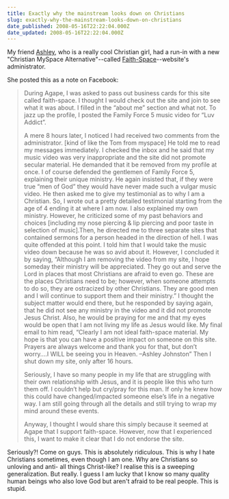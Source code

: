 ```yaml
---
title: Exactly why the mainstream looks down on Christians
slug: exactly-why-the-mainstream-looks-down-on-christians
date_published: 2008-05-16T22:22:04.000Z
date_updated: 2008-05-16T22:22:04.000Z
---
```


My friend [Ashley](http://www.myspace.com/ashleyrock), who is a really cool Christian girl, had a run-in with a new "Christian MySpace Alternative"--called [Faith-Space](http://www.faith-space.com/)--website's administrator.

She posted this as a note on Facebook:

> During Agape, I was asked to pass out business cards for this site called faith-space. I thought I would check out the site and join to see what it was about. I filled in the “about me” section and what not. To jazz up the profile, I posted the Family Force 5 music video for “Luv Addict”. 
> 
> A mere 8 hours later, I noticed I had received two comments from the administrator. [kind of like the Tom from myspace] He told me to read my messages immediately. I checked the inbox and he said that my music video was very inappropriate and the site did not promote secular material. He demanded that it be removed from my profile at once. I of course defended the gentlemen of Family Force 5, explaining their unique ministry. He again insisted that, if they were true “men of God” they would have never made such a vulgar music video. He then asked me to give my testimonial as to why I am a Christian. So, I wrote out a pretty detailed testimonial starting from the age of 4 ending it at where I am now. I also explained my own ministry. However, he criticized some of my past behaviors and choices [including my nose piercing & lip piercing and poor taste in selection of music].Then, he directed me to three separate sites that contained sermons for a person headed in the direction of hell. I was quite offended at this point. I told him that I would take the music video down because he was so avid about it. However, I concluded it by saying, “Although I am removing the video from my site, I hope someday their ministry will be appreciated. They go out and serve the Lord in places that most Christians are afraid to even go. These are the places Christians need to be; however, when someone attempts to do so, they are ostracized by other Christians. They are good men and I will continue to support them and their ministry.” I thought the subject matter would end there, but he responded by saying again, that he did not see any ministry in the video and it did not promote Jesus Christ. Also, he would be praying for me and that my eyes would be open that I am not living my life as Jesus would like. My final email to him read, “Clearly I am not ideal faith-space material. My hope is that you can have a positive impact on someone on this site. Prayers are always welcome and thank you for that, but don’t worry….I WILL be seeing you in Heaven. –Ashley Johnston” Then I shut down my site, only after 16 hours.
> 
> Seriously, I have so many people in my life that are struggling with their own relationship with Jesus, and it is people like this who turn them off. I couldn’t help but cry/pray for this man. If only he knew how this could have changed/impacted someone else’s life in a negative way. I am still going through all the details and still trying to wrap my mind around these events.
> 
> Anyway, I thought I would share this simply because it seemed at Agape that I support faith-space. However, now that I experienced this, I want to make it clear that I do not endorse the site.

Seriously?! Come on guys. This is absolutely ridiculous. This is why I hate Christians sometimes, even though I am one. Why are Christians so unloving and anti- all things Christ-like? I realise this is a sweeping generalization. But really. I guess I am lucky that I know so many quality human beings who also love God but aren't afraid to be real people.
This is stupid.
